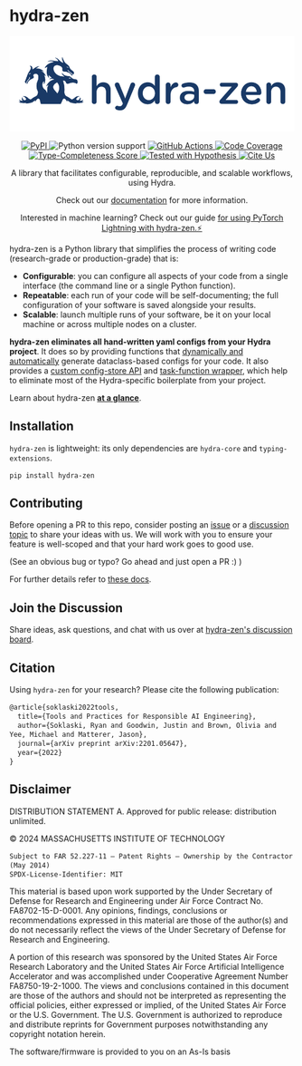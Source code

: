 # hydra-zen
![image](brand/Hydra-Zen_logo_full_filled_bkgrnd_small.png)


<p align="center">
  <a href="https://pypi.python.org/pypi/hydra-zen">
    <img src="https://img.shields.io/pypi/v/hydra-zen.svg" alt="PyPI" />
  </a>
  <a>
    <img src="https://img.shields.io/badge/python-3.8%20&#8208;%203.12-blue.svg" alt="Python version support" />
  </a>
  <a href="https://github.com/mit-ll-responsible-ai/hydra-zen/actions?query=workflow%3ATests+branch%3Amain">
    <img src="https://github.com/mit-ll-responsible-ai/hydra-zen/workflows/Tests/badge.svg" alt="GitHub Actions" />
  <a href="https://github.com/mit-ll-responsible-ai/hydra-zen/actions?query=workflow%3ATests+branch%3Amain">
    <img src="https://img.shields.io/badge/coverage-100%25-green.svg" alt="Code Coverage" />
  <a href="https://github.com/microsoft/pyright/blob/92b4028cd5fd483efcf3f1cdb8597b2d4edd8866/docs/typed-libraries.md#verifying-type-completeness">
    <img src="https://img.shields.io/badge/type%20completeness-100%25-green.svg" alt="Type-Completeness Score" />
  <a href="https://hypothesis.readthedocs.io/">
    <img src="https://img.shields.io/badge/hypothesis-tested-brightgreen.svg" alt="Tested with Hypothesis" />
  </a>
  <a href="https://zenodo.org/badge/latestdoi/354130346">
    <img src="https://zenodo.org/badge/354130346.svg" alt="Cite Us" />
  </a>
  <p align="center">
    A library that facilitates configurable, reproducible, and scalable workflows, using Hydra.
  </p>
  <p align="center">
    Check out our <a href="https://mit-ll-responsible-ai.github.io/hydra-zen/">documentation</a> for more information.
  </p>
  <p align="center">
    Interested in machine learning? Check out our guide <a href="https://mit-ll-responsible-ai.github.io/hydra-zen/tutorials/pytorch_lightning.html">for using PyTorch Lightning with hydra-zen.⚡</a>
  </p>
</p>


hydra-zen is a Python library that simplifies the process of writing code (research-grade or production-grade) that is:

- **Configurable**: you can configure all aspects of your code from a single interface (the command line or a single Python function).
- **Repeatable**: each run of your code will be self-documenting; the full configuration of your software is saved alongside your results.
- **Scalable**: launch multiple runs of your software, be it on your local machine or across multiple nodes on a cluster.


**hydra-zen eliminates all hand-written yaml configs from your Hydra project**. It does so by providing functions that [dynamically and automatically](https://mit-ll-responsible-ai.github.io/hydra-zen/api_reference.html#creating-and-working-with-configs) generate dataclass-based configs for your code. It also provides a [custom config-store API](https://mit-ll-responsible-ai.github.io/hydra-zen/api_reference.html#storing-configs) and [task-function wrapper](https://mit-ll-responsible-ai.github.io/hydra-zen/generated/hydra_zen.zen.html#hydra_zen.zen), which help to eliminate most of the Hydra-specific boilerplate from your project.

Learn about hydra-zen [**at a glance**](https://mit-ll-responsible-ai.github.io/hydra-zen/index.html#hydra-zen-at-a-glance).
  
## Installation
`hydra-zen` is lightweight: its only dependencies are `hydra-core` and `typing-extensions`.

```console
pip install hydra-zen
```

## Contributing

Before opening a PR to this repo, consider posting an [issue](https://github.com/mit-ll-responsible-ai/hydra-zen/issues) or a [discussion topic](https://github.com/mit-ll-responsible-ai/hydra-zen/discussions) to share your ideas with us. We will work with you to ensure your feature is well-scoped and that your hard work goes to good use.

(See an obvious bug or typo? Go ahead and just open a PR :) )

For further details refer to [these docs](https://github.com/mit-ll-responsible-ai/hydra-zen/blob/main/CONTRIBUTING.md).


## Join the Discussion

Share ideas, ask questions, and chat with us over at [hydra-zen's discussion board](https://github.com/mit-ll-responsible-ai/hydra-zen/discussions).


## Citation

Using `hydra-zen` for your research? Please cite the following publication:

```
@article{soklaski2022tools,
  title={Tools and Practices for Responsible AI Engineering},
  author={Soklaski, Ryan and Goodwin, Justin and Brown, Olivia and Yee, Michael and Matterer, Jason},
  journal={arXiv preprint arXiv:2201.05647},
  year={2022}
}
```

## Disclaimer

DISTRIBUTION STATEMENT A. Approved for public release: distribution unlimited.

© 2024 MASSACHUSETTS INSTITUTE OF TECHNOLOGY
    
    Subject to FAR 52.227-11 – Patent Rights – Ownership by the Contractor (May 2014)
    SPDX-License-Identifier: MIT
    
This material is based upon work supported by the Under Secretary of Defense for Research and Engineering under Air Force Contract No. FA8702-15-D-0001. Any opinions, findings, conclusions or recommendations expressed in this material are those of the author(s) and do not necessarily reflect the views of the Under Secretary of Defense for Research and Engineering.

A portion of this research was sponsored by the United States Air Force Research Laboratory and the United States Air Force Artificial Intelligence Accelerator and was accomplished under Cooperative Agreement Number FA8750-19-2-1000. The views and conclusions contained in this document are those of the authors and should not be interpreted as representing the official policies, either expressed or implied, of the United States Air Force or the U.S. Government. The U.S. Government is authorized to reproduce and distribute reprints for Government purposes notwithstanding any copyright notation herein.

The software/firmware is provided to you on an As-Is basis
